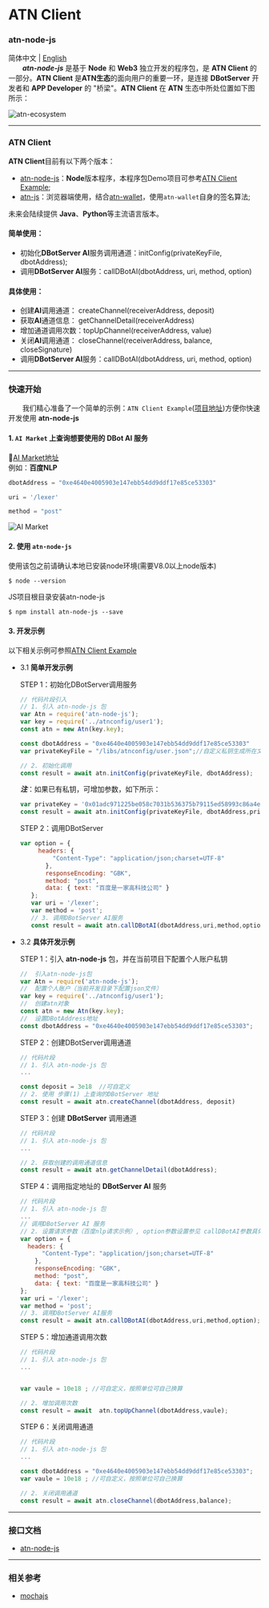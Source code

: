 # ATN Client 
### atn-node-js 
 简体中文 | [English](README.us-EN.md)   
 &emsp;&emsp;***atn-node-js*** 是基于 **Node** 和 **Web3** 独立开发的程序包，是 **ATN Client** 的一部分。**ATN Client** 是**ATN生态**的面向用户的重要一环，是连接 **DBotServer** 开发者和 **APP Developer** 的 "桥梁"。**ATN Client** 在 **ATN** 生态中所处位置如下图所示：

![atn-ecosystem](http://p5vswdxl9.bkt.clouddn.com/ATN%20ecosystem.png "ATN生态")

---

### ATN Client

**ATN Client**目前有以下两个版本：  
   - [atn-node-js](https://github.com/ATNIO/atn-node-js)：**Node**版本程序，本程序包Demo项目可参考[ATN Client Example](https://github.com/ATNIO/atn-client-example/tree/alpha#%E8%B0%83%E8%AF%95);  
   - [atn-js](https://github.com/ATNIO/atn-js)：浏览器端使用，结合[atn-wallet](https://github.com/ATNIO/atn-wallet)，使用`atn-wallet`自身的签名算法;
     
 未来会陆续提供 **Java**、**Python**等主流语言版本。

#### 简单使用：
-  初始化**DBotServer AI**服务调用通道：initConfig(privateKeyFile, dbotAddress);     
-  调用**DBotServer AI**服务：callDBotAI(dbotAddress, uri, method, option)

#### 具体使用：
-  创建**AI**调用通道： createChannel(receiverAddress, deposit)
-  获取**AI**通道信息： getChannelDetail(receiverAddress)
-  增加通道调用次数：topUpChannel(receiverAddress, value)
-  关闭**AI**调用通道： closeChannel(receiverAddress, balance, closeSignature)
-  调用**DBotServer AI**服务：callDBotAI(dbotAddress, uri, method, option)


----

### 快速开始   
&emsp;&emsp;我们精心准备了一个简单的示例：`ATN Client Example`([项目地址](https://github.com/ATNIO/atn-client-example))方便你快速开发使用 **atn-node-js**
 
#### 1. `AI Market` 上查询想要使用的 DBot AI 服务 
   🔗[AI Market地址](https://market-test.atnio.net)  
   例如：**百度NLP**
   ```javascript
   dbotAddress = "0xe4640e4005903e147ebb54dd9ddf17e85ce53303"
   ``` 
   ```javascript
   uri = '/lexer'
   ```
   ```javascript
   method = "post"
   ```
   ![AI Market](http://p5vswdxl9.bkt.clouddn.com/AI_market_ui.png "AI Market UI")	
   
#### 2. 使用 `atn-node-js`  
   使用该包之前请确认本地已安装node环境(需要V8.0以上node版本)
   ```
   $ node --version 
   ```
   JS项目根目录安装atn-node-js
   ```markdown
   $ npm install atn-node-js --save
   ```
 


#### 3. 开发示例  
以下相关示例可参照[ATN Client Example](https://github.com/ATNIO/atn-client-example)

- 3.1 **简单开发示例**   

   STEP 1：初始化DBotServer调用服务
   ```javascript
   // 代码片段引入
   // 1. 引入 atn-node-js 包
   var Atn = require('atn-node-js');
   var key = require('../atnconfig/user1');
   const atn = new Atn(key.key);
   
   const dbotAddress = "0xe4640e4005903e147ebb54dd9ddf17e85ce53303"
   var privateKeyFile = "/libs/atnconfig/user.json";//自定义私钥生成所在文件(包含目录)
  
   // 2. 初始化调用
   const result = await atn.initConfig(privateKeyFile, dbotAddress);
   
   ```
   ***注***：如果已有私钥，可增加参数，如下所示： 
   ```javascript
   var privateKey = '0x01adc971225be058c7031b536375b79115ed58993c86a4ec4288f36fc9eb51b7'; 
   const result = await atn.initConfig(privateKeyFile, dbotAddress,privateKey);
   ```
   
   STEP 2：调用DBotServer
   ```javascript
   var option = {
        headers: {
            "Content-Type": "application/json;charset=UTF-8"
          },
          responseEncoding: "GBK",
          method: "post",
          data: { text: "百度是一家高科技公司" }
      };
      var uri = '/lexer';
      var method = 'post';
      // 3. 调用DBotServer AI服务
      const result = await atn.callDBotAI(dbotAddress,uri,method,option);
   ```

- 3.2 **具体开发示例**

   STEP 1：引入 **atn-node-js** 包，并在当前项目下配置个人账户私钥
   
   ```js
   //  引入atn-node-js包
   var Atn = require('atn-node-js');
   //  配置个人账户（当前开发目录下配置json文件）
   var key = require('../atnconfig/user1');
   //  创建atn对象   
   const atn = new Atn(key.key);
   //  设置DBotAddress地址
   const dbotAddress = "0xe4640e4005903e147ebb54dd9ddf17e85ce53303";
   ```
 
   STEP 2：创建DBotServer调用通道
   
   ```js
   // 代码片段  
   // 1. 引入 atn-node-js 包
   ...

   const deposit = 3e18  //可自定义
   // 2. 使用 步骤(1) 上查询的DBotServer 地址
   const result = await atn.createChannel(dbotAddress, deposit)
   ```  
   
   STEP 3：创建 **DBotServer** 调用通道
   
   ```js
   // 代码片段  
   // 1. 引入 atn-node-js 包
   ...
   
   // 2. 获取创建的调用通道信息
   const result = await atn.getChannelDetail(dbotAddress);
   ``` 
   
   STEP 4：调用指定地址的 **DBotServer AI** 服务
   
   ```js
   // 代码片段
   // 1. 引入 atn-node-js 包
   ...
   // 调用DBotServer AI 服务
   // 2. 设置请求参数（百度nlp请求示例）, option参数设置参见 callDBotAI参数具体详情
   var option = {
     headers: {
         "Content-Type": "application/json;charset=UTF-8"
       },
       responseEncoding: "GBK",
       method: "post",
       data: { text: "百度是一家高科技公司" }
   };
   var uri = '/lexer';
   var method = 'post';
   // 3. 调用DBotServer AI服务
   const result = await atn.callDBotAI(dbotAddress,uri,method,option);
   
   ```
     
   STEP 5：增加通道调用次数
   
   ```js
   // 代码片段
   // 1. 引入 atn-node-js 包
   ... 

  
   var vaule = 10e18 ; //可自定义，按照单位可自己换算

   // 2. 增加调用次数
   const result = await  atn.topUpChannel(dbotAddress,vaule);
  
   ```
   
   STEP 6：关闭调用通道
   
   ```js
   // 代码片段
   // 1. 引入 atn-node-js 包
   ...

   const dbotAddress = "0xe4640e4005903e147ebb54dd9ddf17e85ce53303";
   var vaule = 10e18 ; //可自定义，按照单位可自己换算
   
   // 2. 关闭调用通道
   const result = await atn.closeChannel(dbotAddress,balance);
   ```
   
----   

### 接口文档
* [atn-node-js](https://atnio.github.io/atn-js/classes/_atn_.atn.html)  


----

### 相关参考
* [mochajs](https://mochajs.org/#more-information)
